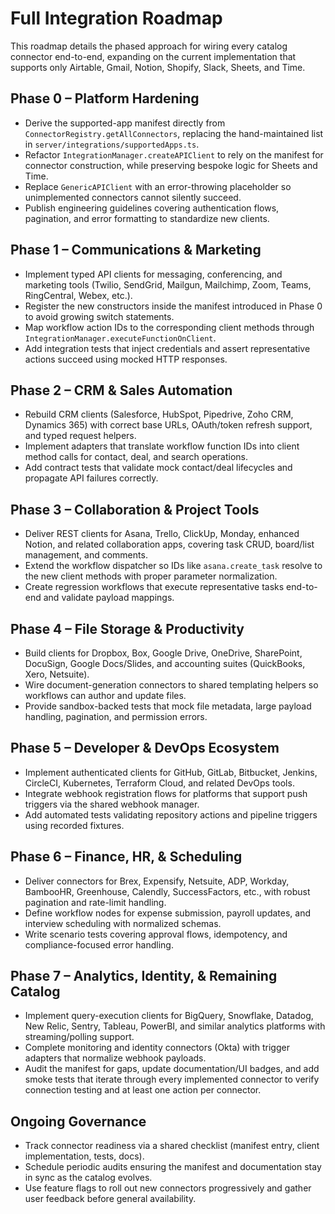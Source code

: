 # Full Integration Roadmap

This roadmap details the phased approach for wiring every catalog connector end-to-end, expanding on the current implementation that supports only Airtable, Gmail, Notion, Shopify, Slack, Sheets, and Time.

## Phase 0 – Platform Hardening
- Derive the supported-app manifest directly from `ConnectorRegistry.getAllConnectors`, replacing the hand-maintained list in `server/integrations/supportedApps.ts`.
- Refactor `IntegrationManager.createAPIClient` to rely on the manifest for connector construction, while preserving bespoke logic for Sheets and Time.
- Replace `GenericAPIClient` with an error-throwing placeholder so unimplemented connectors cannot silently succeed.
- Publish engineering guidelines covering authentication flows, pagination, and error formatting to standardize new clients.

## Phase 1 – Communications & Marketing
- Implement typed API clients for messaging, conferencing, and marketing tools (Twilio, SendGrid, Mailgun, Mailchimp, Zoom, Teams, RingCentral, Webex, etc.).
- Register the new constructors inside the manifest introduced in Phase 0 to avoid growing switch statements.
- Map workflow action IDs to the corresponding client methods through `IntegrationManager.executeFunctionOnClient`.
- Add integration tests that inject credentials and assert representative actions succeed using mocked HTTP responses.

## Phase 2 – CRM & Sales Automation
- Rebuild CRM clients (Salesforce, HubSpot, Pipedrive, Zoho CRM, Dynamics 365) with correct base URLs, OAuth/token refresh support, and typed request helpers.
- Implement adapters that translate workflow function IDs into client method calls for contact, deal, and search operations.
- Add contract tests that validate mock contact/deal lifecycles and propagate API failures correctly.

## Phase 3 – Collaboration & Project Tools
- Deliver REST clients for Asana, Trello, ClickUp, Monday, enhanced Notion, and related collaboration apps, covering task CRUD, board/list management, and comments.
- Extend the workflow dispatcher so IDs like `asana.create_task` resolve to the new client methods with proper parameter normalization.
- Create regression workflows that execute representative tasks end-to-end and validate payload mappings.

## Phase 4 – File Storage & Productivity
- Build clients for Dropbox, Box, Google Drive, OneDrive, SharePoint, DocuSign, Google Docs/Slides, and accounting suites (QuickBooks, Xero, Netsuite).
- Wire document-generation connectors to shared templating helpers so workflows can author and update files.
- Provide sandbox-backed tests that mock file metadata, large payload handling, pagination, and permission errors.

## Phase 5 – Developer & DevOps Ecosystem
- Implement authenticated clients for GitHub, GitLab, Bitbucket, Jenkins, CircleCI, Kubernetes, Terraform Cloud, and related DevOps tools.
- Integrate webhook registration flows for platforms that support push triggers via the shared webhook manager.
- Add automated tests validating repository actions and pipeline triggers using recorded fixtures.

## Phase 6 – Finance, HR, & Scheduling
- Deliver connectors for Brex, Expensify, Netsuite, ADP, Workday, BambooHR, Greenhouse, Calendly, SuccessFactors, etc., with robust pagination and rate-limit handling.
- Define workflow nodes for expense submission, payroll updates, and interview scheduling with normalized schemas.
- Write scenario tests covering approval flows, idempotency, and compliance-focused error handling.

## Phase 7 – Analytics, Identity, & Remaining Catalog
- Implement query-execution clients for BigQuery, Snowflake, Datadog, New Relic, Sentry, Tableau, PowerBI, and similar analytics platforms with streaming/polling support.
- Complete monitoring and identity connectors (Okta) with trigger adapters that normalize webhook payloads.
- Audit the manifest for gaps, update documentation/UI badges, and add smoke tests that iterate through every implemented connector to verify connection testing and at least one action per connector.

## Ongoing Governance
- Track connector readiness via a shared checklist (manifest entry, client implementation, tests, docs).
- Schedule periodic audits ensuring the manifest and documentation stay in sync as the catalog evolves.
- Use feature flags to roll out new connectors progressively and gather user feedback before general availability.
